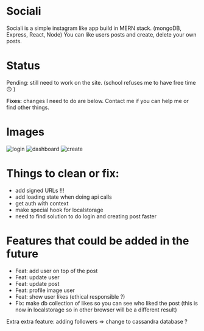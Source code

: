 # Sociali
Sociali is a simple instagram like app build in MERN stack. (mongoDB, Express, React, Node)
You can like users posts and create, delete your own posts.

# Status
Pending: still need to work on the site. (school refuses me to have free time 🙃 )

**Fixes:** changes I need to do are below. Contact me if you can help me or find other things.

# Images
![login](https://user-images.githubusercontent.com/47187122/228641288-538615db-da52-4e35-9886-f891bd92221d.png)
![dashboard](https://user-images.githubusercontent.com/47187122/228641333-45538c16-6e20-4c0d-9419-1a950593985d.png)
![create](https://user-images.githubusercontent.com/47187122/228641383-d4df92ae-2aa9-496c-bcb6-2c577eccd16d.png)

# Things to clean or fix:
- add signed URLs !!!
- add loading state when doing api calls
- get auth with context
- make special hook for localstorage
- need to find solution to do login and creating post faster


# Features that could be added in the future
- Feat: add user on top of the post
- Feat: update user
- Feat: update post
- Feat: profile image user
- Feat: show user likes (ethical responsible ?)
- Fix: make db collection of likes so you can see who liked the post (this is now in localstorage so in other browser will be a different result)

Extra extra feature: adding followers => change to cassandra database ?
